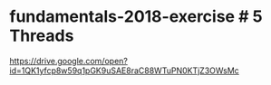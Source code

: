 # fundamentals-2018-exercise # 5 Threads

https://drive.google.com/open?id=1QK1yfcp8w59q1pGK9uSAE8raC88WTuPN0KTjZ3OWsMc
